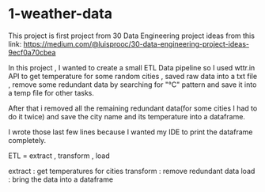 # 1-weather-data

This project is first project from 30 Data Engineering project ideas from this link: https://medium.com/@luisprooc/30-data-engineering-project-ideas-9ecf0a70cbea

In this project , I wanted to create a small ETL Data pipeline so I used wttr.in API to get temperature for some random cities , saved raw data into a txt file , remove some redundant data by searching for "°C" pattern and save it into a temp file for other tasks.

After that i removed all the remaining redundant data(for some cities I had to do it twice) and save the city name and its temperature into a dataframe.

I wrote those last few lines because I wanted my IDE to print the dataframe completely.


ETL = extract , transform , load

extract : get temperatures for cities
transform : remove redundant data
load : bring the data into a dataframe
